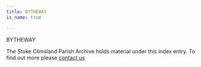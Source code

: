 ```yaml
---
title: BYTHEWAY
is_name: true

---
```


BYTHEWAY


The Stoke Climsland Parish Archive holds material under this index entry. To find out more please [contact us](/contact/)
